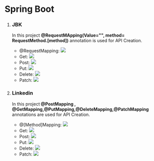# Spring Boot
<ol>
<li><h3>JBK</h3></li>
<p>In this project <b>@RequestMApping(Value="", method= RequestMethod.[method])</b> annotation is used for API Creation.</p>  
<ul>
  <li>@RequestMapping: <img src="SpringBoot_JBK/jbk/requestMapping.png"></li>
   <li>Get: <img src="SpringBoot_JBK/jbk/get.png"></li>
   <li>Post: <img src="SpringBoot_JBK/jbk/post.png"></li>
   <li>Put: <img src="SpringBoot_JBK/jbk/put.png"></li>
   <li>Delete: <img src="SpringBoot_JBK/jbk/delete.png"></li>
   <li>Patch: <img src="SpringBoot_JBK/jbk/patch.png"></li>
     
</ul>

<li><h3>Linkedin</h3></li>
<p>In this project<b> @PostMapping , @GetMapping,@PutMapping,@DeleteMapping,@PatchMapping </b>annotations are used for API Creation.</p> 
<ul>
  <li>@[Method]Mapping: <img src="SpringBoot_Linkedin/Linkedin/Mapping.png"></li>
   <li>Get: <img src="SpringBoot_Linkedin/Linkedin/Get.png"></li>
   <li>Post: <img src="SpringBoot_Linkedin/Linkedin/post.png"></li>
   <li>Put: <img src="SpringBoot_Linkedin/Linkedin/put.png"></li>
   <li>Delete: <img src="SpringBoot_Linkedin/Linkedin/Delete.png"></li>
   <li>Patch: <img src="SpringBoot_Linkedin/Linkedin/patch.png"></li>
</ul>
</ol>
